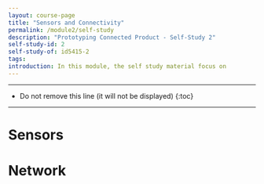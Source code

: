 ```yaml
---
layout: course-page
title: "Sensors and Connectivity"
permalink: /module2/self-study
description: "Prototyping Connected Product - Self-Study 2"
self-study-id: 2
self-study-of: id5415-2
tags:
introduction: In this module, the self study material focus on 
---
```


---

* Do not remove this line (it will not be displayed)
{:toc}

---

# Sensors


# Network